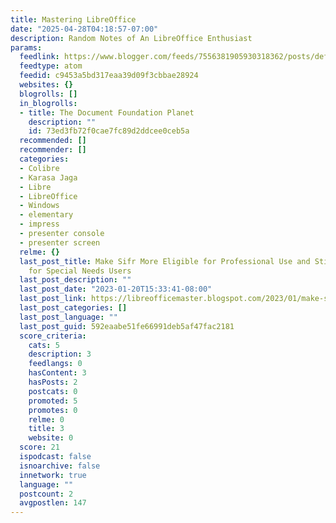 ```yaml
---
title: Mastering LibreOffice
date: "2025-04-28T04:18:57-07:00"
description: Random Notes of An LibreOffice Enthusiast
params:
  feedlink: https://www.blogger.com/feeds/7556381905930318362/posts/default
  feedtype: atom
  feedid: c9453a5bd317eaa39d09f3cbbae28924
  websites: {}
  blogrolls: []
  in_blogrolls:
  - title: The Document Foundation Planet
    description: ""
    id: 73ed3fb72f0cae7fc89d2ddcee0ceb5a
  recommended: []
  recommender: []
  categories:
  - Colibre
  - Karasa Jaga
  - Libre
  - LibreOffice
  - Windows
  - elementary
  - impress
  - presenter console
  - presenter screen
  relme: {}
  last_post_title: Make Sifr More Eligible for Professional Use and Still Relevant
    for Special Needs Users
  last_post_description: ""
  last_post_date: "2023-01-20T15:33:41-08:00"
  last_post_link: https://libreofficemaster.blogspot.com/2023/01/make-sifr-more-eligible-for.html
  last_post_categories: []
  last_post_language: ""
  last_post_guid: 592eaabe51fe66991deb5af47fac2181
  score_criteria:
    cats: 5
    description: 3
    feedlangs: 0
    hasContent: 3
    hasPosts: 2
    postcats: 0
    promoted: 5
    promotes: 0
    relme: 0
    title: 3
    website: 0
  score: 21
  ispodcast: false
  isnoarchive: false
  innetwork: true
  language: ""
  postcount: 2
  avgpostlen: 147
---
```

